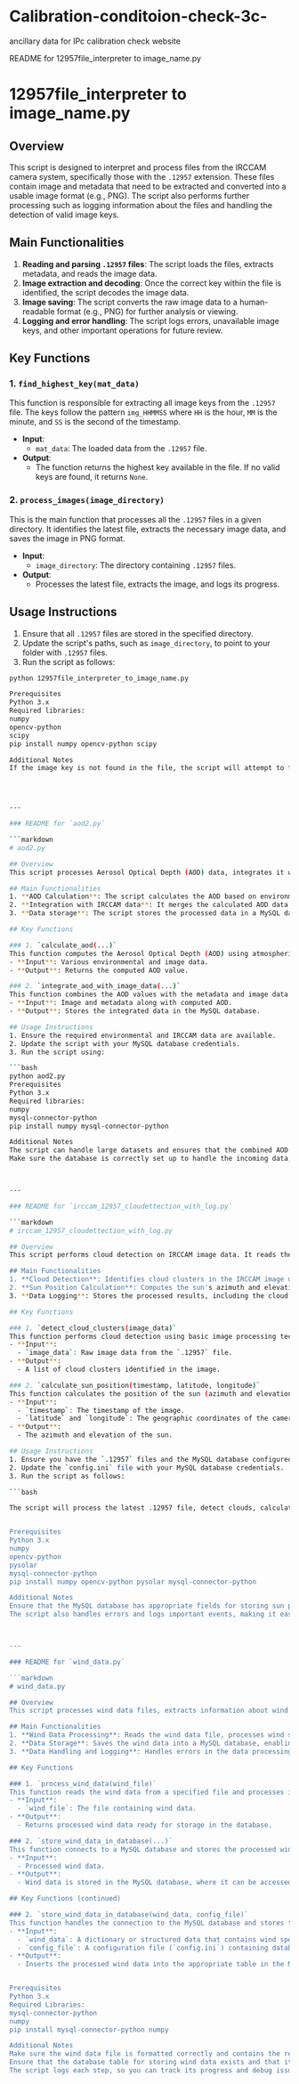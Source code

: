 # Calibration-conditoion-check-3c-
ancillary data for IPc calibration check website


README for 12957file_interpreter to image_name.py
# 12957file_interpreter to image_name.py

## Overview
This script is designed to interpret and process files from the IRCCAM camera system, specifically those with the `.12957` extension. These files contain image and metadata that need to be extracted and converted into a usable image format (e.g., PNG). The script also performs further processing such as logging information about the files and handling the detection of valid image keys.

## Main Functionalities
1. **Reading and parsing `.12957` files**: The script loads the files, extracts metadata, and reads the image data.
2. **Image extraction and decoding**: Once the correct key within the file is identified, the script decodes the image data.
3. **Image saving**: The script converts the raw image data to a human-readable format (e.g., PNG) for further analysis or viewing.
4. **Logging and error handling**: The script logs errors, unavailable image keys, and other important operations for future review.

## Key Functions

### 1. `find_highest_key(mat_data)`
This function is responsible for extracting all image keys from the `.12957` file. The keys follow the pattern `img_HHMMSS` where `HH` is the hour, `MM` is the minute, and `SS` is the second of the timestamp.
- **Input**: 
  - `mat_data`: The loaded data from the `.12957` file.
- **Output**: 
  - The function returns the highest key available in the file. If no valid keys are found, it returns `None`.

### 2. `process_images(image_directory)`
This is the main function that processes all the `.12957` files in a given directory. It identifies the latest file, extracts the necessary image data, and saves the image in PNG format.
- **Input**: 
  - `image_directory`: The directory containing `.12957` files.
- **Output**: 
  - Processes the latest file, extracts the image, and logs its progress.

## Usage Instructions
1. Ensure that all `.12957` files are stored in the specified directory.
2. Update the script's paths, such as `image_directory`, to point to your folder with `.12957` files.
3. Run the script as follows:

```bash
python 12957file_interpreter_to_image_name.py

Prerequisites
Python 3.x
Required libraries:
numpy
opencv-python
scipy
pip install numpy opencv-python scipy

Additional Notes
If the image key is not found in the file, the script will attempt to find the next available key. If no key is available, it will log the issue for further analysis.




---

### README for `aod2.py`

```markdown
# aod2.py

## Overview
This script processes Aerosol Optical Depth (AOD) data, integrates it with IRCCAM image data, and stores the combined result in a MySQL database. Aerosol Optical Depth is a measure of the amount of aerosols (tiny particles like dust, smoke, and pollution) in the atmosphere, which affects the clarity of the sky.

## Main Functionalities
1. **AOD Calculation**: The script calculates the AOD based on environmental and image data.
2. **Integration with IRCCAM data**: It merges the calculated AOD data with IRCCAM image data for better analysis.
3. **Data storage**: The script stores the processed data in a MySQL database for future reference and analysis.

## Key Functions

### 1. `calculate_aod(...)`
This function computes the Aerosol Optical Depth (AOD) using atmospheric data and IRCCAM image inputs.
- **Input**: Various environmental and image data.
- **Output**: Returns the computed AOD value.

### 2. `integrate_aod_with_image_data(...)`
This function combines the AOD values with the metadata and image data from the IRCCAM system, allowing cross-analysis.
- **Input**: Image and metadata along with computed AOD.
- **Output**: Stores the integrated data in the MySQL database.

## Usage Instructions
1. Ensure the required environmental and IRCCAM data are available.
2. Update the script with your MySQL database credentials.
3. Run the script using:

```bash
python aod2.py
Prerequisites
Python 3.x
Required libraries:
numpy
mysql-connector-python
pip install numpy mysql-connector-python

Additional Notes
The script can handle large datasets and ensures that the combined AOD and image data are correctly stored in the MySQL database.
Make sure the database is correctly set up to handle the incoming data, including necessary fields for storing AOD and image metadata.



---

### README for `irccam_12957_cloudettection_with_log.py`

```markdown
# irccam_12957_cloudettection_with_log.py

## Overview
This script performs cloud detection on IRCCAM image data. It reads the `.12957` files, processes the images to detect clouds, and logs the results. Additionally, the script calculates the sun's position based on the timestamp in the image data, and it stores the results (including sun position, cloud detection status, and the image itself) in a MySQL database.

## Main Functionalities
1. **Cloud Detection**: Identifies cloud clusters in the IRCCAM image using thresholding and contour detection techniques.
2. **Sun Position Calculation**: Computes the sun's azimuth and elevation for a given timestamp and geographic location.
3. **Data Logging**: Stores the processed results, including the cloud detection status, sun position, and image data in the MySQL database.

## Key Functions

### 1. `detect_cloud_clusters(image_data)`
This function performs cloud detection using basic image processing techniques like thresholding and contour detection.
- **Input**: 
  - `image_data`: Raw image data from the `.12957` file.
- **Output**: 
  - A list of cloud clusters identified in the image.

### 2. `calculate_sun_position(timestamp, latitude, longitude)`
This function calculates the position of the sun (azimuth and elevation) based on the geographic location and timestamp of the image.
- **Input**: 
  - `timestamp`: The timestamp of the image.
  - `latitude` and `longitude`: The geographic coordinates of the camera.
- **Output**: 
  - The azimuth and elevation of the sun.

## Usage Instructions
1. Ensure you have the `.12957` files and the MySQL database configured.
2. Update the `config.ini` file with your MySQL database credentials.
3. Run the script as follows:

```bash

The script will process the latest .12957 file, detect clouds, calculate the sun's position, and store the data in the MySQL database.


Prerequisites
Python 3.x
numpy
opencv-python
pysolar
mysql-connector-python
pip install numpy opencv-python pysolar mysql-connector-python

Additional Notes
Ensure that the MySQL database has appropriate fields for storing sun position, cloud detection status, and image data.
The script also handles errors and logs important events, making it easier to debug issues with file loading or database storage.



---

### README for `wind_data.py`

```markdown
# wind_data.py

## Overview
This script processes wind data files, extracts information about wind speed and direction, and stores the results in a MySQL database. The script allows you to analyze wind data in relation to other environmental data such as IRCCAM cloud detection.

## Main Functionalities
1. **Wind Data Processing**: Reads the wind data file, processes wind speed and direction, and prepares it for analysis.
2. **Data Storage**: Saves the wind data into a MySQL database, enabling integration with other datasets like IRCCAM image data.
3. **Data Handling and Logging**: Handles errors in the data processing pipeline and logs important steps for future reference.

## Key Functions

### 1. `process_wind_data(wind_file)`
This function reads the wind data from a specified file and processes it to extract wind speed and direction.
- **Input**: 
  - `wind_file`: The file containing wind data.
- **Output**: 
  - Returns processed wind data ready for storage in the database.

### 2. `store_wind_data_in_database(...)`
This function connects to a MySQL database and stores the processed wind data for further analysis.
- **Input**: 
  - Processed wind data.
- **Output**: 
  - Wind data is stored in the MySQL database, where it can be accessed and analyzed alongside other environmental data.

## Key Functions (continued)

### 2. `store_wind_data_in_database(wind_data, config_file)`
This function handles the connection to the MySQL database and stores the wind data.
- **Input**: 
  - `wind_data`: A dictionary or structured data that contains wind speed, direction, and timestamp information.
  - `config_file`: A configuration file (`config.ini`) containing database credentials.
- **Output**: 
  - Inserts the processed wind data into the appropriate table in the MySQL database.


Prerequisites
Python 3.x
Required Libraries:
mysql-connector-python
numpy
pip install mysql-connector-python numpy

Additional Notes
Make sure the wind data file is formatted correctly and contains the required fields (e.g., wind speed, wind direction, or U and V components).
Ensure that the database table for storing wind data exists and that it has the correct schema for storing the timestamp, wind speed, and wind direction.
The script logs each step, so you can track its progress and debug issues if the wind data or database connection fails.
